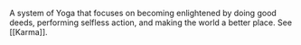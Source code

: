 A system of Yoga that focuses on becoming enlightened by doing good deeds, performing selfless action, and making the world a better place. See [[Karma]].